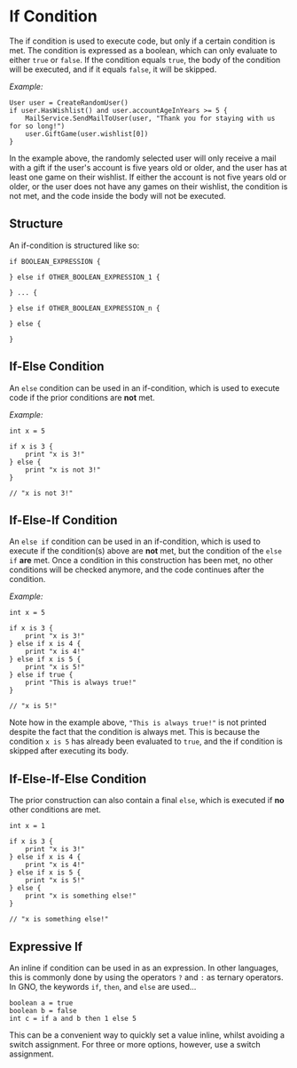 # If Condition

The if condition is used to execute code, but only if a certain condition is met.
The condition is expressed as a boolean, which can only evaluate to either `true` or `false`.
If the condition equals `true`, the body of the condition will be executed, and if it equals `false`,
it will be skipped.

_Example:_

```gno
User user = CreateRandomUser()
if user.HasWishlist() and user.accountAgeInYears >= 5 {
    MailService.SendMailToUser(user, "Thank you for staying with us for so long!")
    user.GiftGame(user.wishlist[0])
}
```

In the example above, the randomly selected user will only receive a mail with a gift if the user's
account is five years old or older, and the user has at least one game on their wishlist. If either
the account is not five years old or older, or the user does not have any games on their wishlist,
the condition is not met, and the code inside the body will not be executed.

## Structure

An if-condition is structured like so:

```gno
if BOOLEAN_EXPRESSION {

} else if OTHER_BOOLEAN_EXPRESSION_1 {

} ... {

} else if OTHER_BOOLEAN_EXPRESSION_n {

} else {

}
```

## If-Else Condition

An `else` condition can be used in an if-condition, which is used to execute code if the prior
conditions are **not** met.

_Example:_

```gno
int x = 5

if x is 3 {
    print "x is 3!"
} else {
    print "x is not 3!"
}

// "x is not 3!"
```

## If-Else-If Condition

An `else if` condition can be used in an if-condition, which is used to execute if the condition(s)
above are **not** met, but the condition of the `else if` **are** met. Once a condition in this
construction has been met, no other conditions will be checked anymore, and the code continues after
the condition.

_Example:_

```gno
int x = 5

if x is 3 {
    print "x is 3!"
} else if x is 4 {
    print "x is 4!"
} else if x is 5 {
    print "x is 5!"
} else if true {
    print "This is always true!"
}

// "x is 5!"
```

Note how in the example above, `"This is always true!"` is not printed despite the fact that the
condition is always met. This is because the condition `x is 5` has already been evaluated to
`true`, and the if condition is skipped after executing its body.

## If-Else-If-Else Condition

The prior construction can also contain a final `else`, which is executed if **no** other conditions
are met.

```gno
int x = 1

if x is 3 {
    print "x is 3!"
} else if x is 4 {
    print "x is 4!"
} else if x is 5 {
    print "x is 5!"
} else {
    print "x is something else!"
}

// "x is something else!"
```

## Expressive If

An inline if condition can be used in as an expression.
In other languages, this is commonly done by using the operators `?` and `:` as ternary operators.
In GNO, the keywords `if`, `then`, and `else` are used...

```gno
boolean a = true
boolean b = false
int c = if a and b then 1 else 5
```

This can be a convenient way to quickly set a value inline, whilst avoiding a switch assignment.
For three or more options, however, use a switch assignment.
